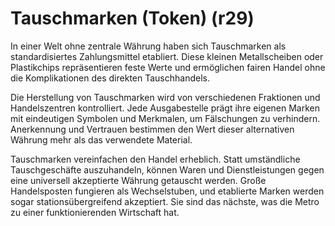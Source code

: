 # Tauschmarken (Token) (r29)

In einer Welt ohne zentrale Währung haben sich Tauschmarken als standardisiertes Zahlungsmittel etabliert. Diese kleinen Metallscheiben oder Plastikchips repräsentieren feste Werte und ermöglichen fairen Handel ohne die Komplikationen des direkten Tauschhandels.

Die Herstellung von Tauschmarken wird von verschiedenen Fraktionen und Handelszentren kontrolliert. Jede Ausgabestelle prägt ihre eigenen Marken mit eindeutigen Symbolen und Merkmalen, um Fälschungen zu verhindern. Anerkennung und Vertrauen bestimmen den Wert dieser alternativen Währung mehr als das verwendete Material.

Tauschmarken vereinfachen den Handel erheblich. Statt umständliche Tauschgeschäfte auszuhandeln, können Waren und Dienstleistungen gegen eine universell akzeptierte Währung getauscht werden. Große Handelsposten fungieren als Wechselstuben, und etablierte Marken werden sogar stationsübergreifend akzeptiert. Sie sind das nächste, was die Metro zu einer funktionierenden Wirtschaft hat.